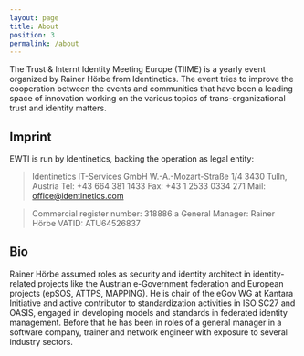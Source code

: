 ```yaml
---
layout: page
title: About
position: 3
permalink: /about
---
```



The Trust & Internt Identity Meeting Europe (TIIME) is a yearly event 
organized by Rainer Hörbe from Identinetics. 
The event tries to improve the cooperation between the events and communities 
that have been a leading space of innovation working on the various topics 
of trans-organizational trust and identity matters.

## Imprint

EWTI is run by Identinetics, backing the operation as legal entity:

>Identinetics IT-Services GmbH
>W.-A.-Mozart-Straße 1/4
>3430 Tulln,  Austria
>Tel: +43 664 381 1433
>Fax: +43 1 2533 0334 271
>Mail: office@identinetics.com

>Commercial register number: 318886 a
>General Manager: Rainer Hörbe
>VATID: ATU64526837

## Bio

Rainer Hörbe assumed roles as security and identity architect in 
identity-related projects like the Austrian e-Government federation and 
European projects (epSOS, ATTPS, MAPPING). He is chair of the eGov WG at 
Kantara Initiative and active contributor to standardization activities 
in ISO SC27 and OASIS, engaged in developing models and standards in 
federated identity management. Before that he has been in roles of a 
general manager in a software company, trainer and network engineer 
with exposure to several industry sectors. 